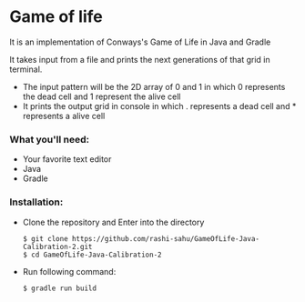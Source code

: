 # Game of life
It is an implementation of Conways's Game of Life in Java and Gradle

It takes input from a file and prints the next generations of that grid in terminal.

- The input pattern will be the 2D array of 0 and 1 in which 0 represents the dead cell and 1 represent the alive cell
- It prints the output grid in console in which . represents a dead cell and * represents a alive cell

### What you'll need:

- Your favorite text editor
- Java
- Gradle

### Installation: 
- Clone the repository and Enter into the directory
    ```
    $ git clone https://github.com/rashi-sahu/GameOfLife-Java-Calibration-2.git
    $ cd GameOfLife-Java-Calibration-2
    ```
- Run following command:
    ```
    $ gradle run build
    ```
